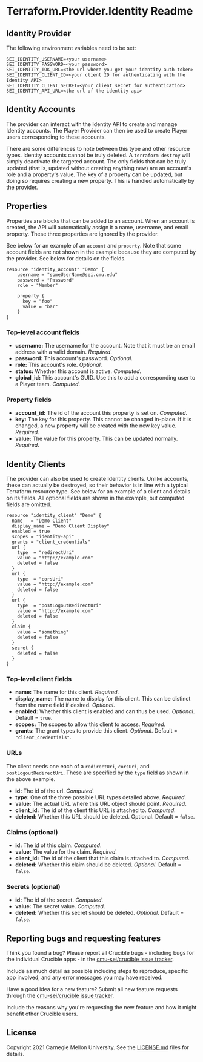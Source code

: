 # Terraform.Provider.Identity Readme

## Identity Provider

The following environment variables need to be set:
```
SEI_IDENTITY_USERNAME=<your username>
SEI_IDENTITY_PASSWORD=<your password>
SEI_IDENTITY_TOK_URL=<the url where you get your identity auth token>
SEI_IDENTITY_CLIENT_ID=<your client ID for authenticating with the Identity API>
SEI_IDENTITY_CLIENT_SECRET=<your client secret for authentication>
SEI_IDENTITY_API_URL=<the url of the identity api>
```

## Identity Accounts

The provider can interact with the Identity API to create and manage Identity accounts. The Player Provider can then be used to create Player users corresponding to these accounts.

There are some differences to note between this type and other resource types. Identity accounts cannot be truly deleted. A `terraform destroy` will simply deactivate the targeted account. The only fields that can be truly updated (that is, updated without creating anything new) are an account's role and a property's value. The key of a property can be updated, but doing so requires creating a new property. This is handled automatically by the provider.

## Properties

Properties are blocks that can be added to an account. When an account is created, the API will automatically assign it a name, username, and email property. These three properties are ignored by the provider. 

See below for an example of an `account` and `property`. Note that some account fields are not shown in the example because they are computed by the provider. See below for details on the fields. 

```
resource "identity_account" "Demo" {
    username = "someUserName@sei.cmu.edu"
    password = "Password"
    role = "Member"

    property {
      key = "foo"
      value = "bar"
    }
}
```

### Top-level account fields

- **username:** The username for the account. Note that it must be an email address with a valid domain. *Required*.
- **password:** This account's password. *Optional*. 
- **role:** This account's role. *Optional*.
- **status:** Whether this account is active. *Computed*.
- **global_id:** This account's GUID. Use this to add a corresponding user to a Player team. *Computed*.

### Property fields

- **account_id:** The id of the account this property is set on. *Computed*.
- **key:** The key for this property. This cannot be changed in-place. If it is changed, a new property will be created with the new key value. *Required*.
- **value:** The value for this property. This can be updated normally. *Required*.

## Identity Clients

The provider can also be used to create Identity clients. Unlike accounts, these can actually be destroyed, so their behavior is in line with a typical Terraform resource type. See below for an example of a client and details on its fields. All optional fields are shown in the example, but computed fields are omitted.

```
resource "identity_client" "Demo" {
  name   = "Demo Client"
  display_name = "Demo Client Display"
  enabled = true
  scopes = "identity-api"
  grants = "client_credentials"
  url {
    type  = "redirectUri"
    value = "http://example.com"
    deleted = false
  }
  url {
    type  = "corsUri"
    value = "http://example.com"
    deleted = false
  }
  url {
    type  = "postLogoutRedirectUri"
    value = "http://example.com"
    deleted = false
  }
  claim {
    value = "something"
    deleted = false
  }
  secret {
    deleted = false
  }
}
```

### Top-level client fields

- **name:** The name for this client. *Required*.
- **display_name:** The name to display for this client. This can be distinct from the name field if desired. *Optional*.
- **enabled:** Whether this client is enabled and can thus be used. *Optional*. Default = `true`.
- **scopes:** The scopes to allow this client to access. *Required*.
- **grants:** The grant types to provide this client. *Optional*. Default = `"client_credentials"`.

### URLs

The client needs one each of a `redirectUri`, `corsUri`, and `postLogoutRedirectUri`. These are specified by the `type` field as shown in the above example.
- **id:** The id of the url. *Computed*.
- **type:** One of the three possible URL types detailed above. *Required*.
- **value:** The actual URL where this URL object should point. *Required*.
- **client_id:** The id of the client this URL is attached to. *Computed*.
- **deleted:** Whether this URL should be deleted. Optional. Default = `false`.

### Claims (optional)

- **id:** The id of this claim. *Computed*.
- **value:** The value for the claim. *Required*.
- **client_id:** The id of the client that this claim is attached to. *Computed*.
- **deleted:** Whether this claim should be deleted. *Optional*. Default = `false`.

### Secrets (optional)

- **id:** The id of the secret. *Computed*.
- **value:** The secret value. *Computed*.
- **deleted:** Whether this secret should be deleted. *Optional*. Default = `false`.

## Reporting bugs and requesting features

Think you found a bug? Please report all Crucible bugs - including bugs for the individual Crucible apps - in the [cmu-sei/crucible issue tracker](https://github.com/cmu-sei/crucible/issues). 

Include as much detail as possible including steps to reproduce, specific app involved, and any error messages you may have received.

Have a good idea for a new feature? Submit all new feature requests through the [cmu-sei/crucible issue tracker](https://github.com/cmu-sei/crucible/issues). 

Include the reasons why you're requesting the new feature and how it might benefit other Crucible users.

## License

Copyright 2021 Carnegie Mellon University. See the [LICENSE.md](./LICENSE.md) files for details.
